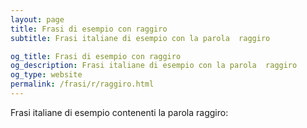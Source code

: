 ```yaml
---
layout: page
title: Frasi di esempio con raggiro 
subtitle: Frasi italiane di esempio con la parola  raggiro

og_title: Frasi di esempio con raggiro 
og_description: Frasi italiane di esempio con la parola  raggiro
og_type: website
permalink: /frasi/r/raggiro.html
---
```


Frasi italiane di esempio contenenti la parola raggiro:


